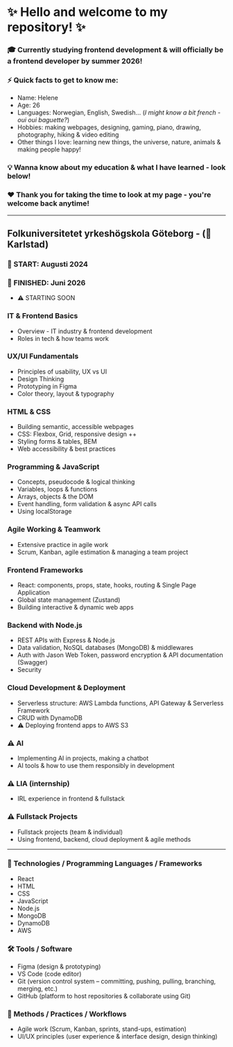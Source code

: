 # ✨ Hello and welcome to my repository! ✨ 

### 🎓 Currently studying frontend development & will officially be a frontend developer by summer 2026!
### ⚡ Quick facts to get to know me:
- Name: Helene
- Age: 26
- Languages: Norwegian, English, Swedish... (*I might know a bit french - oui oui baguette?*)
- Hobbies: making webpages, designing, gaming, piano, drawing, photography, hiking & video editing
- Other things I love: learning new things, the universe, nature, animals & making people happy! 
### 💡 Wanna know about my education & what I have learned - look below! 
### ❤️ Thank you for taking the time to look at my page - you're welcome back anytime!

-------------------------------------------------------------------------------------------------------------------------------------------------------------

## Folkuniversitetet yrkeshögskola Göteborg - (📍 Karlstad)
### 🌱 START: Augusti 2024
### 🌼 FINISHED: Juni 2026
- ⚠️ STARTING SOON

### IT & Frontend Basics
- Overview - IT industry & frontend development   
- Roles in tech & how teams work  

### UX/UI Fundamentals
- Principles of usability, UX vs UI  
- Design Thinking
- Prototyping in Figma 
- Color theory, layout & typography  

### HTML & CSS
- Building semantic, accessible webpages  
- CSS: Flexbox, Grid, responsive design ++ 
- Styling forms & tables, BEM
- Web accessibility & best practices  

### Programming & JavaScript
- Concepts, pseudocode & logical thinking  
- Variables, loops & functions  
- Arrays, objects & the DOM  
- Event handling, form validation & async API calls  
- Using localStorage

### Agile Working & Teamwork
- Extensive practice in agile work   
- Scrum, Kanban, agile estimation & managing a team project   

### Frontend Frameworks
- React: components, props, state, hooks, routing & Single Page Application 
- Global state management (Zustand)  
- Building interactive & dynamic web apps  

### Backend with Node.js
- REST APIs with Express & Node.js  
- Data validation, NoSQL databases (MongoDB) & middlewares  
- Auth with Jason Web Token, password encryption & API documentation (Swagger)    
- Security

### Cloud Development & Deployment
- Serverless structure: AWS Lambda functions, API Gateway & Serverless Framework  
- CRUD with DynamoDB  
- ⚠️ Deploying frontend apps to AWS S3  

### ⚠️ AI
- Implementing AI in projects, making a chatbot  
- AI tools & how to use them responsibly in development  

### ⚠️ LIA (internship)
- IRL experience in frontend & fullstack

### ⚠️ Fullstack Projects
- Fullstack projects (team & individual)  
- Using frontend, backend, cloud deployment & agile methods  

---------------------------------------------------------------------------------------------------------------------------------------------------------------

### 👾 Technologies / Programming Languages / Frameworks
- React
- HTML
- CSS
- JavaScript
- Node.js
- MongoDB
- DynamoDB
- AWS

### 🛠 Tools / Software
- Figma (design & prototyping)
- VS Code (code editor)
- Git (version control system – committing, pushing, pulling, branching, merging, etc.)
- GitHub (platform to host repositories & collaborate using Git)

### 🎨 Methods / Practices / Workflows
- Agile work (Scrum, Kanban, sprints, stand-ups, estimation)
- UI/UX principles (user experience & interface design, design thinking)
